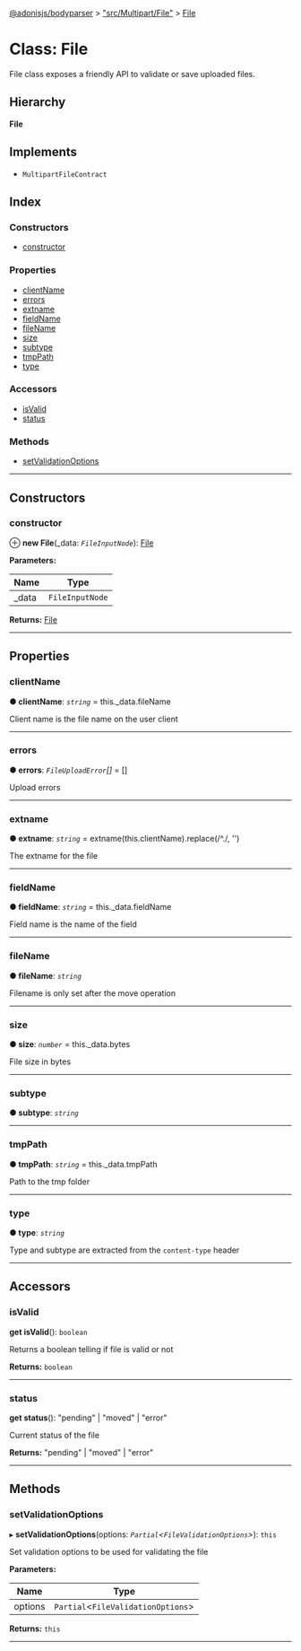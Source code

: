 [@adonisjs/bodyparser](../README.md) > ["src/Multipart/File"](../modules/_src_multipart_file_.md) > [File](../classes/_src_multipart_file_.file.md)

# Class: File

File class exposes a friendly API to validate or save uploaded files.

## Hierarchy

**File**

## Implements

* `MultipartFileContract`

## Index

### Constructors

* [constructor](_src_multipart_file_.file.md#constructor)

### Properties

* [clientName](_src_multipart_file_.file.md#clientname)
* [errors](_src_multipart_file_.file.md#errors)
* [extname](_src_multipart_file_.file.md#extname)
* [fieldName](_src_multipart_file_.file.md#fieldname)
* [fileName](_src_multipart_file_.file.md#filename)
* [size](_src_multipart_file_.file.md#size)
* [subtype](_src_multipart_file_.file.md#subtype)
* [tmpPath](_src_multipart_file_.file.md#tmppath)
* [type](_src_multipart_file_.file.md#type)

### Accessors

* [isValid](_src_multipart_file_.file.md#isvalid)
* [status](_src_multipart_file_.file.md#status)

### Methods

* [setValidationOptions](_src_multipart_file_.file.md#setvalidationoptions)

---

## Constructors

<a id="constructor"></a>

###  constructor

⊕ **new File**(_data: *`FileInputNode`*): [File](_src_multipart_file_.file.md)

**Parameters:**

| Name | Type |
| ------ | ------ |
| _data | `FileInputNode` |

**Returns:** [File](_src_multipart_file_.file.md)

___

## Properties

<a id="clientname"></a>

###  clientName

**● clientName**: *`string`* =  this._data.fileName

Client name is the file name on the user client

___
<a id="errors"></a>

###  errors

**● errors**: *`FileUploadError`[]* =  []

Upload errors

___
<a id="extname"></a>

###  extname

**● extname**: *`string`* =  extname(this.clientName).replace(/^\./, '')

The extname for the file

___
<a id="fieldname"></a>

###  fieldName

**● fieldName**: *`string`* =  this._data.fieldName

Field name is the name of the field

___
<a id="filename"></a>

###  fileName

**● fileName**: *`string`*

Filename is only set after the move operation

___
<a id="size"></a>

###  size

**● size**: *`number`* =  this._data.bytes

File size in bytes

___
<a id="subtype"></a>

###  subtype

**● subtype**: *`string`*

___
<a id="tmppath"></a>

###  tmpPath

**● tmpPath**: *`string`* =  this._data.tmpPath

Path to the tmp folder

___
<a id="type"></a>

###  type

**● type**: *`string`*

Type and subtype are extracted from the `content-type` header

___

## Accessors

<a id="isvalid"></a>

###  isValid

**get isValid**(): `boolean`

Returns a boolean telling if file is valid or not

**Returns:** `boolean`

___
<a id="status"></a>

###  status

**get status**(): "pending" \| "moved" \| "error"

Current status of the file

**Returns:** "pending" \| "moved" \| "error"

___

## Methods

<a id="setvalidationoptions"></a>

###  setValidationOptions

▸ **setValidationOptions**(options: *`Partial`<`FileValidationOptions`>*): `this`

Set validation options to be used for validating the file

**Parameters:**

| Name | Type |
| ------ | ------ |
| options | `Partial`<`FileValidationOptions`> |

**Returns:** `this`

___

